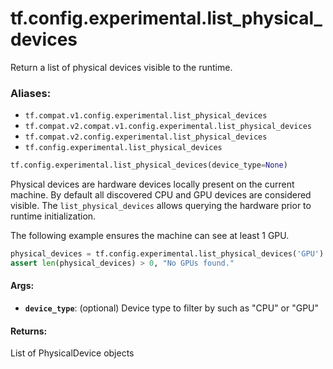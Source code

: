 <div itemscope itemtype="http://developers.google.com/ReferenceObject">
<meta itemprop="name" content="tf.config.experimental.list_physical_devices" />
<meta itemprop="path" content="Stable" />
</div>

# tf.config.experimental.list_physical_devices

Return a list of physical devices visible to the runtime.

### Aliases:

* `tf.compat.v1.config.experimental.list_physical_devices`
* `tf.compat.v2.compat.v1.config.experimental.list_physical_devices`
* `tf.compat.v2.config.experimental.list_physical_devices`
* `tf.config.experimental.list_physical_devices`

``` python
tf.config.experimental.list_physical_devices(device_type=None)
```

<!-- Placeholder for "Used in" -->

Physical devices are hardware devices locally present on the current machine.
By default all discovered CPU and GPU devices are considered visible. The
`list_physical_devices` allows querying the hardware prior to runtime
initialization.

The following example ensures the machine can see at least 1 GPU.

```python
physical_devices = tf.config.experimental.list_physical_devices('GPU')
assert len(physical_devices) > 0, "No GPUs found."
```

#### Args:


* <b>`device_type`</b>: (optional) Device type to filter by such as "CPU" or "GPU"


#### Returns:

List of PhysicalDevice objects
